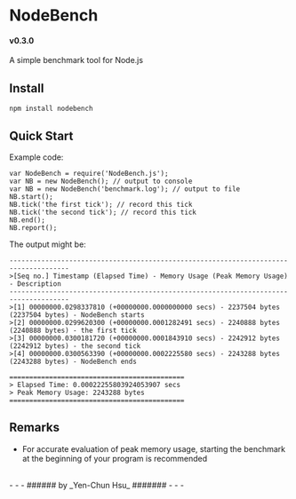 NodeBench
=========

#### v0.3.0

A simple benchmark tool for Node.js

Install
-------

    npm install nodebench

Quick Start
-----------

Example code:

    var NodeBench = require('NodeBench.js');
    var NB = new NodeBench(); // output to console
    var NB = new NodeBench('benchmark.log'); // output to file
    NB.start();
    NB.tick('the first tick'); // record this tick
    NB.tick('the second tick'); // record this tick
    NB.end();
    NB.report();

The output might be:

    -------------------------------------------------------------------------------------
    >[Seq no.] Timestamp (Elapsed Time) - Memory Usage (Peak Memory Usage) - Description
    -------------------------------------------------------------------------------------
    >[1] 00000000.0298337810 (+00000000.0000000000 secs) - 2237504 bytes (2237504 bytes) - NodeBench starts
    >[2] 00000000.0299620300 (+00000000.0001282491 secs) - 2240888 bytes (2240888 bytes) - the first tick
    >[3] 00000000.0300181720 (+00000000.0001843910 secs) - 2242912 bytes (2242912 bytes) - the second tick
    >[4] 00000000.0300563390 (+00000000.0002225580 secs) - 2243288 bytes (2243288 bytes) - NodeBench ends

    ============================================
    > Elapsed Time: 0.00022255803924053907 secs
    > Peak Memory Usage: 2243288 bytes
    ============================================

Remarks
-------

* For accurate evaluation of peak memory usage, starting the benchmark at the beginning of your program is recommended

<br />
- - -
###### by _Yen-Chun Hsu_ #######
- - -
